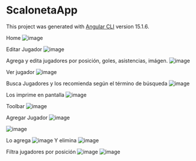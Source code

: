 # ScalonetaApp

This project was generated with [Angular CLI](https://github.com/angular/angular-cli) version 15.1.6.

Home
![image](https://user-images.githubusercontent.com/103047954/223859748-c5f6c63c-af64-4b10-811c-893b266c5bee.png)

Editar Jugador
![image](https://user-images.githubusercontent.com/103047954/223862897-a2ded7ef-2235-4354-bbdd-2ca7d3fbb9e7.png)


Agrega y edita jugadores por posición, goles, asistencias, imágen.
![image](https://user-images.githubusercontent.com/103047954/223859955-f3aa13cd-7aa4-4314-ad18-d274f22f0258.png)

Ver jugador
![image](https://user-images.githubusercontent.com/103047954/223860291-9416315f-56fc-461b-bb24-c7aa216883ac.png)

Busca Jugadores y los recomienda según el término de búsqueda
![image](https://user-images.githubusercontent.com/103047954/223860812-b473f8a6-25de-490e-a899-1907f315fdd7.png)

Los imprime en pantalla
![image](https://user-images.githubusercontent.com/103047954/223860869-a1927a0a-5064-4cd5-8dad-a7e379e5a4be.png)

Toolbar
![image](https://user-images.githubusercontent.com/103047954/223863143-79506f2a-6f11-4dd4-aecb-b3ae7b77557c.png)


Agregar Jugador
![image](https://user-images.githubusercontent.com/103047954/223863198-c56646cd-6f2f-4938-ab45-f56ba628cfe4.png)

![image](https://user-images.githubusercontent.com/103047954/223862264-57c870e2-3b1d-424a-ad15-f1c5c9903b1e.png)

Lo agrega
![image](https://user-images.githubusercontent.com/103047954/223862378-0dfe4fcb-5163-4488-81a0-0154001c4502.png)
Y elimina
![image](https://user-images.githubusercontent.com/103047954/223862563-9805152a-a2e8-4003-b6eb-22eb55668390.png)

Filtra jugadores por posición
![image](https://user-images.githubusercontent.com/103047954/223863387-3d950284-61fe-4f1f-a8ce-72c1cc6e80f8.png)
![image](https://user-images.githubusercontent.com/103047954/223863525-95d28d39-c235-48ea-8a49-1bf77194576b.png)

